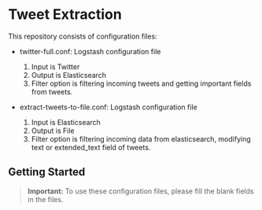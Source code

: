 # Tweet Extraction

This repository consists of configuration files:

* twitter-full.conf: Logstash configuration file
   
   1) Input is Twitter
   2) Output is Elasticsearch
   3) Filter option is filtering incoming tweets and getting important fields from tweets.
 
* extract-tweets-to-file.conf: Logstash configuration file
   
   1) Input is Elasticsearch
   2) Output is File
   3) Filter option is filtering incoming data from elasticsearch, modifying text or extended_text field of tweets.

## Getting Started

> **Important:** To use these configuration files, please fill the blank fields in the files.
